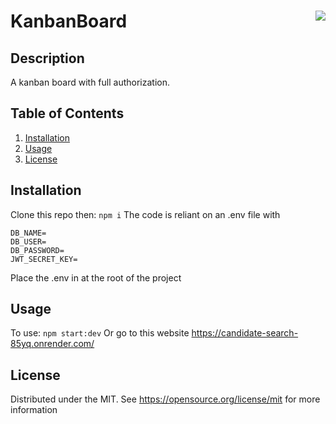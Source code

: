 # KanbanBoard <img align="right" src="https://img.shields.io/badge/License-MIT-blue"></img>

## Description
A kanban board with full authorization.

## Table of Contents

<ol>
  <li><a href="#Installation">Installation</a></li>
  <li><a href="#usage">Usage</a></li>
  <li><a href="#license">License</a></li>
</ol>
  

## Installation
Clone this repo then:
```npm i```
The code is reliant on an .env file with
```
DB_NAME=
DB_USER=
DB_PASSWORD=
JWT_SECRET_KEY=
```
Place the .env in at the root of the project

## Usage
To use:
```npm start:dev```
Or go to this website https://candidate-search-85yq.onrender.com/

## License
Distributed under the MIT. See https://opensource.org/license/mit for more information


  
  
